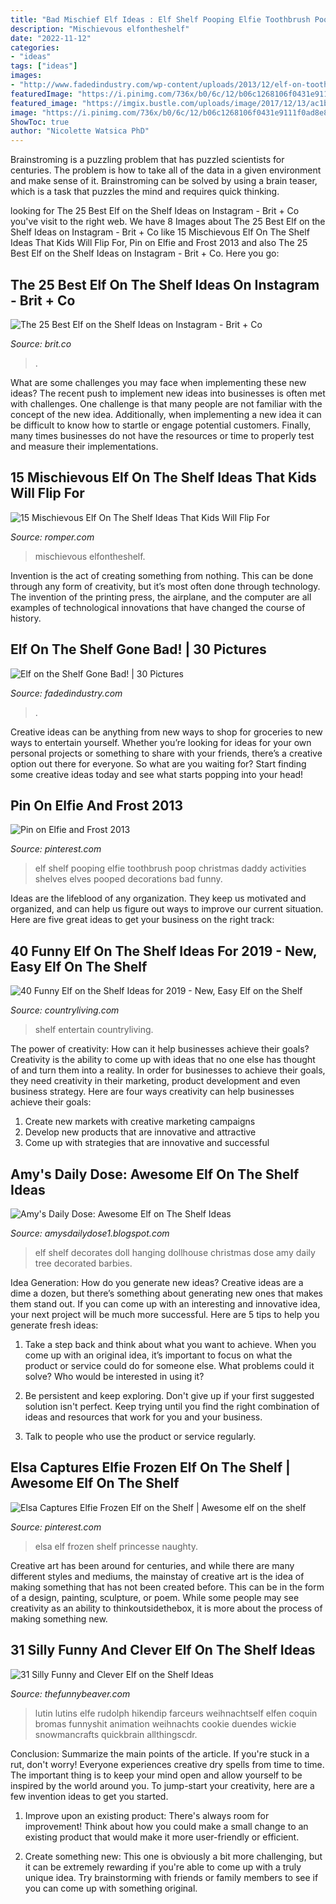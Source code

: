 ```yaml
---
title: "Bad Mischief Elf Ideas : Elf Shelf Pooping Elfie Toothbrush Poop Christmas Daddy Activities Shelves Elves Pooped Decorations Bad Funny"
description: "Mischievous elfontheshelf"
date: "2022-11-12"
categories:
- "ideas"
tags: ["ideas"]
images:
- "http://www.fadedindustry.com/wp-content/uploads/2013/12/elf-on-toothbrush.jpg"
featuredImage: "https://i.pinimg.com/736x/b0/6c/12/b06c1268106f0431e9111f0ad8e88236--kid-activities-decor-ideas.jpg"
featured_image: "https://imgix.bustle.com/uploads/image/2017/12/13/ac1bc3e9-6b10-42d1-aa14-761699929c9d-dqd0iotu8aa21cg.jpg:large?w=632&amp;fit=crop&amp;crop=faces&amp;auto=format%2Ccompress"
image: "https://i.pinimg.com/736x/b0/6c/12/b06c1268106f0431e9111f0ad8e88236--kid-activities-decor-ideas.jpg"
ShowToc: true
author: "Nicolette Watsica PhD"
---
```



Brainstroming is a puzzling problem that has puzzled scientists for centuries. The problem is how to take all of the data in a given environment and make sense of it. Brainstroming can be solved by using a brain teaser, which is a task that puzzles the mind and requires quick thinking.

	

		
looking for The 25 Best Elf on the Shelf Ideas on Instagram - Brit + Co you've visit to the right web. We have 8 Images about The 25 Best Elf on the Shelf Ideas on Instagram - Brit + Co like 15 Mischievous Elf On The Shelf Ideas That Kids Will Flip For, Pin on Elfie and Frost 2013 and also The 25 Best Elf on the Shelf Ideas on Instagram - Brit + Co. Here you go:
		
    
## The 25 Best Elf On The Shelf Ideas On Instagram - Brit + Co

<img loading=lazy src="https://www.brit.co/media-library/eyJhbGciOiJIUzI1NiIsInR5cCI6IkpXVCJ9.eyJpbWFnZSI6Imh0dHBzOi8vYXNzZXRzLnJibC5tcy8yMTY5OTI5Ni9vcmlnaW4uanBnIiwiZXhwaXJlc19hdCI6MTYzODEwMTMzOH0.rwy3YsAi_1lddOghW6Xfr0oZopmTzJZPaqjdeOVvXKY/image.jpg?width=1200&amp;coordinates=0%2C161%2C0%2C161&amp;height=600" onerror="this.onerror=null;this.src='https://tse2.mm.bing.net/th?id=OIP.ilKLpMm7tEIHvi5ehI17lgHaFB&amp;pid=15.1';" alt="The 25 Best Elf on the Shelf Ideas on Instagram - Brit + Co">

_Source: brit.co_

>. 

	

What are some challenges you may face when implementing these new ideas?
The recent push to implement new ideas into businesses is often met with challenges. One challenge is that many people are not familiar with the concept of the new idea. Additionally, when implementing a new idea it can be difficult to know how to startle or engage potential customers. Finally, many times businesses do not have the resources or time to properly test and measure their implementations.

    
## 15 Mischievous Elf On The Shelf Ideas That Kids Will Flip For

<img loading=lazy src="https://imgix.bustle.com/uploads/image/2017/12/13/ac1bc3e9-6b10-42d1-aa14-761699929c9d-dqd0iotu8aa21cg.jpg:large?w=632&amp;fit=crop&amp;crop=faces&amp;auto=format%2Ccompress" onerror="this.onerror=null;this.src='https://tse2.mm.bing.net/th?id=OIP.e_ourPTdDwFe9qlTUdszfwHaJO&amp;pid=15.1';" alt="15 Mischievous Elf On The Shelf Ideas That Kids Will Flip For">

_Source: romper.com_

>mischievous elfontheshelf. 

	

Invention is the act of creating something from nothing. This can be done through any form of creativity, but it’s most often done through technology. The invention of the printing press, the airplane, and the computer are all examples of technological innovations that have changed the course of history.

    
## Elf On The Shelf Gone Bad! | 30 Pictures

<img loading=lazy src="http://www.fadedindustry.com/wp-content/uploads/2013/12/elf-on-toothbrush.jpg" onerror="this.onerror=null;this.src='https://tse1.mm.bing.net/th?id=OIP.qkh4OVTMhcmrSzqBgRlwBAHaNJ&amp;pid=15.1';" alt="Elf on the Shelf Gone Bad! | 30 Pictures">

_Source: fadedindustry.com_

>. 

	

Creative ideas can be anything from new ways to shop for groceries to new ways to entertain yourself. Whether you’re looking for ideas for your own personal projects or something to share with your friends, there’s a creative option out there for everyone. So what are you waiting for? Start finding some creative ideas today and see what starts popping into your head!

    
## Pin On Elfie And Frost 2013

<img loading=lazy src="https://i.pinimg.com/736x/b0/6c/12/b06c1268106f0431e9111f0ad8e88236--kid-activities-decor-ideas.jpg" onerror="this.onerror=null;this.src='https://tse2.mm.bing.net/th?id=OIP.iE2I6X8b1OcEcZbBFTwsjQHaHa&amp;pid=15.1';" alt="Pin on Elfie and Frost 2013">

_Source: pinterest.com_

>elf shelf pooping elfie toothbrush poop christmas daddy activities shelves elves pooped decorations bad funny. 

	

Ideas are the lifeblood of any organization. They keep us motivated and organized, and can help us figure out ways to improve our current situation. Here are five great ideas to get your business on the right track: 

    
## 40 Funny Elf On The Shelf Ideas For 2019 - New, Easy Elf On The Shelf

<img loading=lazy src="https://hips.hearstapps.com/hmg-prod.s3.amazonaws.com/images/funny-elf-on-the-shelf-ideas-1575389993.jpg?crop=1.00xw:1.00xh;0,0&amp;resize=640:*" onerror="this.onerror=null;this.src='https://tse3.mm.bing.net/th?id=OIP.JAqi4YOjKcQv9CGY9PB1LwHaHa&amp;pid=15.1';" alt="40 Funny Elf on the Shelf Ideas for 2019 - New, Easy Elf on the Shelf">

_Source: countryliving.com_

>shelf entertain countryliving. 

	

The power of creativity: How can it help businesses achieve their goals?
Creativity is the ability to come up with ideas that no one else has thought of and turn them into a reality. In order for businesses to achieve their goals, they need creativity in their marketing, product development and even business strategy. Here are four ways creativity can help businesses achieve their goals: 
1. Create new markets with creative marketing campaigns 
2. Develop new products that are innovative and attractive 
3. Come up with strategies that are innovative and successful 

    
## Amy&#039;s Daily Dose: Awesome Elf On The Shelf Ideas

<img loading=lazy src="http://4.bp.blogspot.com/-4u3BYDsJkig/UD2f0ZVc78I/AAAAAAAAFYE/CghaS6XxzX8/s1600/tumblr_lw9wtcUSMy1r755nso1_500.jpg" onerror="this.onerror=null;this.src='https://tse2.mm.bing.net/th?id=OIP.aJbSXLFq4vyHFfUcojxIdgHaJ6&amp;pid=15.1';" alt="Amy&#039;s Daily Dose: Awesome Elf on The Shelf Ideas">

_Source: amysdailydose1.blogspot.com_

>elf shelf decorates doll hanging dollhouse christmas dose amy daily tree decorated barbies. 

	

Idea Generation: How do you generate new ideas?
Creative ideas are a dime a dozen, but there’s something about generating new ones that makes them stand out. If you can come up with an interesting and innovative idea, your next project will be much more successful. Here are 5 tips to help you generate fresh ideas:
1. Take a step back and think about what you want to achieve. When you come up with an original idea, it’s important to focus on what the product or service could do for someone else. What problems could it solve? Who would be interested in using it?

2. Be persistent and keep exploring. Don't give up if your first suggested solution isn't perfect. Keep trying until you find the right combination of ideas and resources that work for you and your business.

3. Talk to people who use the product or service regularly.

    
## Elsa Captures Elfie Frozen Elf On The Shelf | Awesome Elf On The Shelf

<img loading=lazy src="https://i.pinimg.com/originals/9a/0d/55/9a0d55a54840f7a33c9b5c896ad15098.jpg" onerror="this.onerror=null;this.src='https://tse1.mm.bing.net/th?id=OIP.T_LbgQ51lzx2AqTbiayRCwHaJ4&amp;pid=15.1';" alt="Elsa Captures Elfie Frozen Elf on the Shelf | Awesome elf on the shelf">

_Source: pinterest.com_

>elsa elf frozen shelf princesse naughty. 

	

Creative art has been around for centuries, and while there are many different styles and mediums, the mainstay of creative art is the idea of making something that has not been created before. This can be in the form of a design, painting, sculpture, or poem. While some people may see creativity as an ability to thinkoutsidethebox, it is more about the process of making something new.

    
## 31 Silly Funny And Clever Elf On The Shelf Ideas

<img loading=lazy src="https://thefunnybeaver.com/wp-content/uploads/2019/12/funny-elf-pin.jpeg" onerror="this.onerror=null;this.src='https://tse4.mm.bing.net/th?id=OIP.E8hOeFC0cDeVTWo-a3IfBQHaJ4&amp;pid=15.1';" alt="31 Silly Funny and Clever Elf on the Shelf Ideas">

_Source: thefunnybeaver.com_

>lutin lutins elfe rudolph hikendip farceurs weihnachtself elfen coquin bromas funnyshit animation weihnachts cookie duendes wickie snowmancrafts quickbrain allthingscdr. 

	

Conclusion: Summarize the main points of the article.
If you're stuck in a rut, don't worry! Everyone experiences creative dry spells from time to time. The important thing is to keep your mind open and allow yourself to be inspired by the world around you. To jump-start your creativity, here are a few invention ideas to get you started.
1. Improve upon an existing product: There's always room for improvement! Think about how you could make a small change to an existing product that would make it more user-friendly or efficient.

2. Create something new: This one is obviously a bit more challenging, but it can be extremely rewarding if you're able to come up with a truly unique idea. Try brainstorming with friends or family members to see if you can come up with something original.


